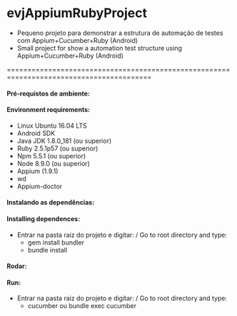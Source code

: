 # evjAppiumRubyProject
* Pequeno projeto para demonstrar a estrutura de automação de testes com Appium+Cucumber+Ruby (Android)
* Small project for show a automation test structure using Appium+Cucumber+Ruby (Android)

=========================================================================================

#### Pré-requistos de ambiente:
#### Environment requirements:

* Linux Ubuntu 16.04 LTS
* Android SDK
* Java JDK 1.8.0_181 (ou superior)
* Ruby 2.5.1p57 (ou superior)
* Npm 5.5.1 (ou superior)
* Node 8.9.0 (ou superior)
* Appium (1.9.1)
* wd
* Appium-doctor

#### Instalando as dependências:
#### Installing dependences:

* Entrar na pasta raiz do projeto e digitar: / Go to root directory and type:
  * gem install bundler
  * bundle install

#### Rodar:
#### Run:

* Entrar na pasta raiz do projeto e digitar: / Go to root directory and type:
  * cucumber ou bundle exec cucumber
